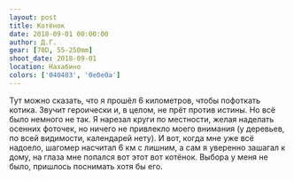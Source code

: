 ```yaml
---
layout: post
title: Котёнок
date: 2018-09-01 00:00:00
author: Д.Г.
gear: [70D, 55-250mm]
shoot_date: 2018-09-01
location: Нахабино
colors: ['040403', '0e0e0a']
---
```

Тут можно сказать, что я прошёл 6 километров, чтобы пофоткать котика. Звучит героически и, в целом, не прёт против истины. Но всё было немного не так. Я нарезал круги по местности, желая наделать осенних фоточек, но ничего не привлекло моего внимания (у деревьев, по всей видимости, календарей нету). И вот, когда мне уже всё надоело, шагомер насчитал 6 км с лишним, а сам я уверенно зашагал к дому, на глаза мне попался вот этот вот котёнок. Выбора у меня не было, пришлось поснимать хотя бы его.
